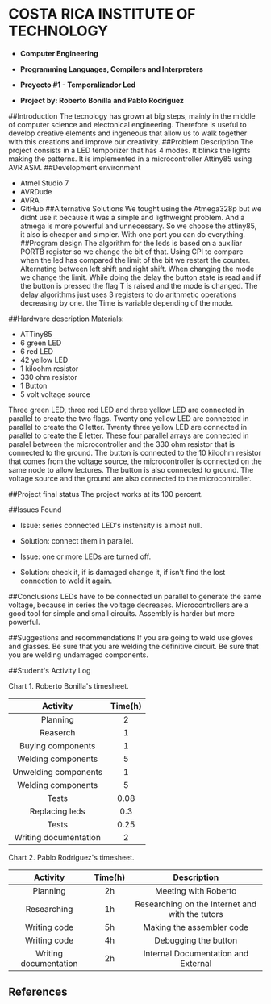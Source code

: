# COSTA RICA INSTITUTE OF TECHNOLOGY

- **Computer Engineering**

- **Programming Languages, Compilers and Interpreters**

- **Proyecto #1 - ​Temporalizador Led**

- **Project by: Roberto Bonilla and Pablo Rodríguez**







##Introduction
The tecnology has grown at big steps, mainly in the middle of computer science and electonical engineering. Therefore is useful to develop creative elements and ingeneous that allow us to walk together with this creations and improve our creativity.
##Problem Description
The project consists in a LED temporizer that has 4 modes. It blinks the lights making the patterns. It is implemented in a microcontroller Attiny85 using AVR ASM.
##Development environment

- Atmel Studio 7
- AVRDude
- AVRA
- GitHub
##Alternative Solutions
We tought using the Atmega328p but we didnt use it because it was a simple and ligthweight problem. And a atmega is more powerful and unnecessary. So we choose the attiny85, it also is cheaper and simpler. With one port you can do everything.
##Program design
The algorithm for the leds is based on a auxiliar PORTB register so we change the bit of that. Using CPI to compare when the led has compared the limit of the bit we restart the counter. Alternating between left shift and right shift. When changing the mode we change the limit.
While doing the delay the button state is read and if the button is pressed the flag T is raised and  the mode is changed. The delay algorithms just uses 3 registers to do arithmetic operations decreasing by one. the Time is variable depending of the mode.

##Hardware description
Materials:
- ATTiny85
- 6 green LED
- 6 red LED
- 42 yellow LED
- 1 kiloohm resistor
- 330 ohm resistor
- 1 Button
- 5 volt voltage source

Three green LED, three red LED and three yellow LED are connected in parallel to create the two flags. Twenty one yellow LED are connected in parallel to create the C letter. Twenty three yellow LED are connected in parallel to create the E letter. These four parallel arrays are connected in paralel between the microcontroller and the 330 ohm resistor that is connected to the ground. The button is connected to the 10 kiloohm resistor that comes from the voltage source, the microcontroller is connected on the same node to allow lectures. The button is also connected to ground. The voltage source and the ground are also connected to the microcontroller.

##Project final status
The project works at its 100 percent.

##Issues Found
- Issue: series connected LED's instensity is almost null.
- Solution: connect them in parallel.

- Issue: one or more LEDs are turned off.
- Solution: check it, if is damaged change it, if isn't find the lost connection to weld it again.

##Conclusions
LEDs have to be connected un parallel to generate the same voltage, because in series the voltage decreases.
Microcontrollers are a good tool for simple and small circuits.
Assembly is harder but more powerful.

##Suggestions and recommendations
If you are going to weld use gloves and glasses.
Be sure that you are welding the definitive circuit.
Be sure that you are welding undamaged components.

##Student's Activity Log

Chart 1. Roberto Bonilla's timesheet.

| Activity                    |Time(h)|
|:---------------------------:|:-----:|
| Planning                    |   2   |
| Reaserch                    |   1   |
| Buying components           |   1   |
| Welding components          |   5   |
| Unwelding components        |   1   |
| Welding components          |   5   |
| Tests                       |  0.08 |
| Replacing leds              |  0.3  |
| Tests                       |  0.25 |
| Writing documentation       |   2   |

Chart 2. Pablo Rodriguez's timesheet.

| Activity                    | Time(h) | Description |
|:---------------------------:|:-------:|:-----------:|
| Planning                    |    2h   | Meeting with Roberto |
| Researching              	   |    1h   | Researching on the Internet and with the tutors|
| Writing code                |    5h   | Making the assembler code |
| Writing code                |    4h   | Debugging the button |
| Writing documentation       |    2h   | Internal Documentation and External |

## References

